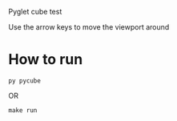 Pyglet cube test

Use the arrow keys to move the viewport around
# How to run

`py pycube`

OR

`make run`
